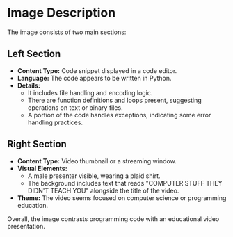 # Image Description

The image consists of two main sections:

## Left Section
- **Content Type:** Code snippet displayed in a code editor.
- **Language:** The code appears to be written in Python.
- **Details:**
  - It includes file handling and encoding logic.
  - There are function definitions and loops present, suggesting operations on text or binary files.
  - A portion of the code handles exceptions, indicating some error handling practices.

## Right Section
- **Content Type:** Video thumbnail or a streaming window.
- **Visual Elements:**
  - A male presenter visible, wearing a plaid shirt.
  - The background includes text that reads "COMPUTER STUFF THEY DIDN'T TEACH YOU" alongside the title of the video.
- **Theme:** The video seems focused on computer science or programming education.

Overall, the image contrasts programming code with an educational video presentation.